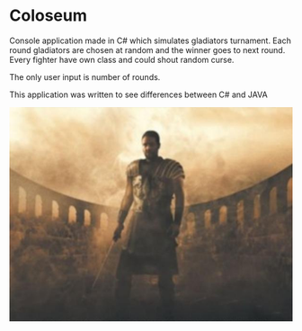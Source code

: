 # Coloseum

Console application made in C# which simulates gladiators turnament.
Each round gladiators are chosen at random and the winner goes to next round.
Every fighter have own class and could shout random curse.

The only user input is number of rounds.

This application was written to see differences between C# and JAVA

![ScreenFile](https://github.com/JanAbczynski/Coloseum/blob/master/gladiator.jpg)
